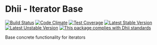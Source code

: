 # Dhii - Iterator Base

[![Build Status](https://travis-ci.org/dhii/iterator-base.svg?branch=develop)](https://travis-ci.org/dhii/iterator-base)
[![Code Climate](https://codeclimate.com/github/Dhii/iterator-base/badges/gpa.svg)](https://codeclimate.com/github/Dhii/iterator-base)
[![Test Coverage](https://codeclimate.com/github/Dhii/iterator-base/badges/coverage.svg)](https://codeclimate.com/github/Dhii/iterator-base/coverage)
[![Latest Stable Version](https://poser.pugx.org/dhii/iterator-base/version)](https://packagist.org/packages/dhii/iterator-base)
[![Latest Unstable Version](https://poser.pugx.org/dhii/iterator-base/v/unstable)](https://packagist.org/packages/dhii/iterator-base)
[![This package complies with Dhii standards](https://img.shields.io/badge/Dhii-Compliant-green.svg?style=flat-square)][Dhii]

Base concrete functionality for iterators

[Dhii]: https://github.com/Dhii/dhii
